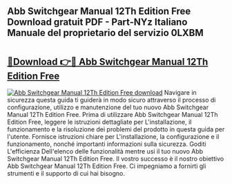 ## Abb Switchgear Manual 12Th Edition Free Download gratuit PDF - Part-NYz Italiano Manuale del proprietario del servizio 0LXBM

# <h2><a href="http://dfc3sk.blite.top/?on=Abb+Switchgear+Manual+12Th+Edition+Free">🔗Download 👉🔴 Abb Switchgear Manual 12Th Edition Free</a></h2>

[![Abb Switchgear Manual 12Th Edition Free download](https://i.imgur.com/lujVjoI.png)](http://dfc3sk.blite.top/?on=Abb+Switchgear+Manual+12Th+Edition+Free)
Navigare in sicurezza questa guida ti guiderà in modo sicuro attraverso il processo di configurazione, utilizzo e manutenzione del tuo nuovo Abb Switchgear Manual 12Th Edition Free. Prima di utilizzare Abb Switchgear Manual 12Th Edition Free, leggere le istruzioni dettagliate per L'installazione, il funzionamento e la risoluzione dei problemi del prodotto in questa guida per l'utente. Fornisce istruzioni chiare per L'installazione, la configurazione e il funzionamento, nonché importanti informazioni sulla sicurezza. Goditi L'efficienza Dell'elenco delle funzionalità mentre usi il tuo nuovo Abb Switchgear Manual 12Th Edition Free. Il vostro successo è il nostro obiettivo Abb Switchgear Manual 12Th Edition Free. Ci impegniamo a fornirti gli strumenti e il supporto di cui hai bisogno.
